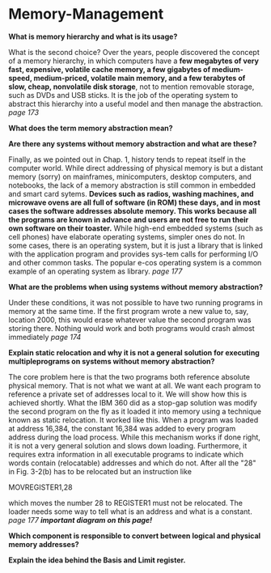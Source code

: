 # Memory-Management

**What is memory hierarchy and what is its usage?**

What is the second choice?  Over the years, people discovered  the concept of a memory  hierarchy,  in which computers  have  a **few megabytes  of very  fast,  expensive,  volatile  cache  memory,  a  few  gigabytes  of  medium-speed,   medium-priced,  volatile  main  memory,  and  a  few  terabytes  of slow,  cheap,  nonvolatile  disk storage**,  not to mention removable storage,  such as DVDs and USB  sticks.  It  is the job of the operating system  to abstract this hierarchy  into a useful  model and then  manage  the abstraction. *page 173*

**What does the term memory abstraction mean?**



**Are there any systems without memory abstraction and what are these?**

Finally, as we pointed out in Chap.  1, history tends to repeat itself in the computer  world.  While  direct  addressing  of physical memory  is  but a distant memory (sorry)  on  mainframes,  minicomputers,  desktop  computers,  and  notebooks,  the  lack  of a  memory  abstraction  is  still  common  in  embedded  and  smart  card  sytems. **Devices such as radios, washing machines, and microwave ovens are all  full  of software  (in  ROM)  these days,  and  in most  cases  the  software  addresses  absolute  memory.  This  works  because  all  the  programs  are  known  in  advance  and  users are not free to run their own software on their toaster.**
 While  high-end  embedded  systems  (such as cell  phones) have elaborate  operating systems,  simpler ones  do  not.  In  some cases,  there  is an operating  system,  but it is just a library  that is linked with  the application  program  and provides sys-tem  calls  for performing  I/O  and  other  common  tasks.  The  popular  e-cos  operating system is a common example of an operating system as library. *page 177*

**What are the problems when using systems without memory abstraction?**

Under these  conditions,  it  was  not possible  to  have  two  running  programs  in  memory at  the  same time.  If the first  program  wrote  a  new  value  to,  say,  location  2000,  this  would  erase  whatever  value  the  second  program  was  storing  there.  Nothing  would  work and  both programs would crash  almost immediately *page 174*

**Explain static relocation and why it is not a general solution for executing multipleprograms on systems without memory abstraction?**

The core problem here is that the two programs both reference absolute physical  memory. That is  not what  we want at all.  We  want each program  to reference a private  set  of addresses  local  to  it.   We  will show  how  this  is  achieved  shortly.  What the  IBM  360 did as  a  stop-gap  solution  was  modify  the second program  on  the fly  as  it  loaded  it  into  memory  using  a  technique  known  as static  relocation.  It  worked  like  this.  When  a program  was  loaded  at  address  16,384,  the  constant  16,384  was  added  to  every  program  address  during  the  load process.  While  this  mechanism  works  if done  right,  it  is not  a  very  general  solution  and  slows  down  loading.   Furthermore,  it requires  extra  information  in  all  executable  programs  to  indicate  which  words  contain  (relocatable)  addresses  and  which  do not.  After  all  the "28" in Fig. 3-2(b) has to be relocated but an instruction like

MOVREGISTER1,28

which  moves  the  number  28  to  REGISTER1  must  not  be  relocated.  The  loader  needs some way to tell what is an address and what is a constant. *page 177* ***important diagram on this page!***

**Which component is responsible to convert between logical and physical memory addresses?**

**Explain the idea behind the Basis and Limit register.**

